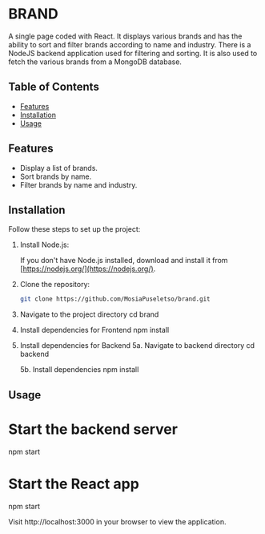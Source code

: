 # BRAND

A single page coded with React. It displays various brands and has the ability to sort and filter brands according to name and industry.
There is a NodeJS backend application used for filtering and sorting. It is also used to fetch the various brands from a MongoDB database.

## Table of Contents

- [Features](#features)
- [Installation](#installation)
- [Usage](#usage)

## Features

- Display a list of brands.
- Sort brands by name.
- Filter brands by name and industry.

## Installation

Follow these steps to set up the project:

1. Install Node.js:

   If you don't have Node.js installed, download and install it from [https://nodejs.org/](https://nodejs.org/).


2. Clone the repository:

   ```bash
   git clone https://github.com/MosiaPuseletso/brand.git

3. Navigate to the project directory
   cd brand

4. Install dependencies for Frontend
    npm install

5. Install dependencies for Backend
    5a. Navigate to backend directory
        cd backend

    5b. Install dependencies
        npm install

## Usage

# Start the backend server
npm start

# Start the React app
npm start

Visit http://localhost:3000 in your browser to view the application.